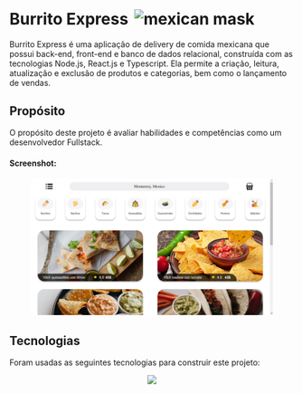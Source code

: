 <h1>Burrito Express<img src="https://cdn-icons-png.flaticon.com/512/4343/4343854.png" alt="mexican mask" style="height: 1em; margin-left: 0.4em; margin-top: 0.2em;"></h1>
<p>Burrito Express é uma aplicação de delivery de comida mexicana que possui back-end, front-end e banco de dados relacional, construída com as tecnologias Node.js, React.js e Typescript. Ela permite a criação, leitura, atualização e exclusão de produtos e categorias, bem como o lançamento de vendas. </p>
<h2>Propósito</h2>
<p>O propósito deste projeto é avaliar habilidades e competências como um desenvolvedor Fullstack.</p>
<h4>Screenshot:</h4>
<p align="center">
  <img src="https://github.com/tiagopazhs/burrito-express/blob/main/web/public/screenshots/sc1.jpg" alt="sample" style="width: 85%">
</p>
<h2>Tecnologias</h2>
<p>Foram usadas as seguintes tecnologias para construir este projeto:</p>
<p align="center">
    <img src="https://skillicons.dev/icons?i=ts,js,react,html,css,tailwind,materialui,nodejs,postgres,sequelize,postman,git" />
</p>
